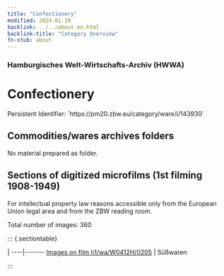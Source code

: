 ```yaml
---
title: "Confectionery"
modified: 2024-01-19
backlink: ../../about.en.html
backlink-title: "Category Overview"
fn-stub: about
---
```


### Hamburgisches Welt-Wirtschafts-Archiv (HWWA)

# Confectionery

<div class="hint">Persistent Identifier: `https://pm20.zbw.eu/category/ware/i/143930`</div>







## Commodities/wares archives folders





No material prepared as folder.



<a id="filmsections" />

## Sections of digitized microfilms (1st filming 1908-1949)

<p>For intellectual property law reasons accessible only from the European Union legal area and from the ZBW reading room.</p>



<p>Total number of images: 360</p>




::: {.sectiontable}

 | 
----|-------
<a class="btn" href="https://pm20.zbw.eu/film/h1/wa/W0412H/0205" rel="nofollow">Images on film h1/wa/W0412H/0205</a> | Süßwaren


:::
















